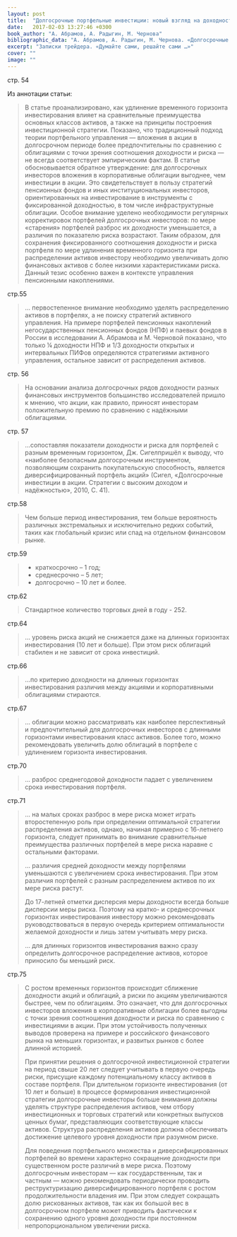 ```yaml
---
layout: post
title:  "Долгосрочные портфельные инвестиции: новый взгляд на доходность и риски"
date:   2017-02-03 13:27:46 +0300
book_author: "А. Абрамов, А. Радыгин, М. Чернова"
bibliographic_data: "А. Абрамов, А. Радыгин, М. Чернова. «Долгосрочные портфельные инвестиции: новый взгляд на доходность и риски». Ж. «Вопросы экономики», №10, 2015 г., стр.54-77"
excerpt: "Записки трейдера. «Думайте сами, решайте сами …»"
cover: ""
image: ""
---
```


стр. 54

Из аннотации статьи:

> В статье проанализировано, как удлинение временного горизонта инвестирования влияет на сравнительные преимущества основных классов активов, а также на принципы построения инвестиционной стратегии. Показано, что традиционный подход теории портфельного управления — вложения в акции в долгосрочном периоде более предпочтительны по сравнению с облигациями с точки зрения соотношения доходности и риска — не всегда соответствует эмпирическим фактам. В статье обосновывается обратное утверждение: для долгосрочных инвесторов вложения в корпоративные облигации выгоднее, чем инвестиции в акции. Это свидетельствует в пользу стратегий пенсионных фондов и иных институциональных инвесторов, ориентированных на инвестирование в инструменты с фиксированной доходностью, в том числе инфраструктурные облигации. Особое внимание уделено необходимости регулярных корректировок портфелей долгосрочных инвесторов: по мере «старения» портфелей разброс их доходности уменьшается, а различия по показателю риска возрастают. Таким образом, для сохранения фиксированного соотношения доходности и риска портфеля по мере удлинения временного горизонта при распределении активов инвестору необходимо увеличивать долю финансовых активов с более низкими характеристиками риска. Данный тезис особенно важен в контексте управления пенсионными накоплениями.

стр.55

> … первостепенное внимание необходимо уделять распределению активов в портфелях, а не поиску стратегий активного управления. На примере портфелей пенсионных накоплений негосударственных пенсионных фондов (НПФ) и паевых фондов в России в исследовании А. Абрамова и М. Черновой показано, что только ¼ доходности НПФ и 1/3 доходности открытых и интервальных ПИФов определяются стратегиями активного управления, остальное зависит от распределения активов.

стр. 56

> На основании анализа долгосрочных рядов доходности разных финансовых инструментов большинство исследователей пришло к мнению, что акции, как правило, приносят инвесторам положительную премию по сравнению с надёжными облигациями.

стр. 57

> …сопоставляя показатели доходности и риска для портфелей с разным временным горизонтом, Дж. Сигелпришёл к выводу, что «наиболее безопасным долгосрочным инструментом, позволяющим сохранить покупательскую способность, является диверсифицированный портфель акций» (Сигел, «Долгосрочные инвестиции в акции. Стратегии с высоким доходом и надёжностью», 2010, С. 41).

стр.58

> Чем больше период инвестирования, тем больше вероятность различных экстремальных и исключительно редких событий, таких как глобальный кризис или спад на отдельном финансовом рынке.

стр.59

> - краткосрочно – 1 год;
> - среднесрочно – 5 лет;
> - долгосрочно – 10 лет и более.

стр.62

> Стандартное количество торговых дней в году - 252.

стр.64

> … уровень риска акций не снижается даже на длинных горизонтах инвестирования (10 лет и больше). При этом риск облигаций стабилен и не зависит от срока инвестиций.

стр.66

> …по критерию доходности на длинных горизонтах инвестирования различия между акциями и корпоративными облигациями стираются.

стр.67

> … облигации можно рассматривать как наиболее перспективный и предпочтительный для долгосрочных инвесторов с длинными горизонтами инвестирования класс активов. Более того, можно рекомендовать увеличить долю облигаций в портфеле с удлинением горизонта инвестирования.

стр.70

> … разброс среднегодовой доходности падает с увеличением срока инвестирования портфеля.

стр.71

> … на малых сроках разброс в мере риска может играть второстепенную роль при определении оптимальной стратегии распределения активов, однако, начиная примерно с 16-летнего горизонта, следует принимать во внимание сравнительные преимущества различных портфелей в мере риска наравне с остальными факторами.
>
> … различия средней доходности между портфелями уменьшаются с увеличением срока инвестирования. При этом различия портфелей с разным распределением активов по их мере риска растут.
>
> До 17-летней отметки дисперсия меры доходности всегда больше дисперсии меры риска. Поэтому на кратко- и среднесрочных горизонтах инвестирования инвестору можно рекомендовать руководствоваться в первую очередь критерием оптимальности желаемой доходности и лишь затем учитывать меру риска.
>
> … для длинных горизонтов инвестирования важно сразу определить долгосрочное распределение активов, которое приносило бы меньший риск.

стр.75

> С ростом временных горизонтов происходит сближение доходности акций и облигаций, а риски по акциям увеличиваются быстрее, чем по облигациям. Это означает, что для долгосрочных инвесторов вложения в корпоративные облигации более выгодны с точки зрения соотношения доходности и риска по сравнению с инвестициями в акции. При этом устойчивость полученных выводов проверена на примере и российского финансового рынка на меньших горизонтах, и развитых рынков с более длинной историей.
>
> При принятии решения о долгосрочной инвестиционной стратегии на период свыше 20 лет следует учитывать в первую очередь риски, присущие каждому потенциальному классу активов в составе портфеля. При длительном горизонте инвестирования (от 10 лет и больше) в процессе формирования инвестиционной стратегии долгосрочные инвесторы больше внимания должны уделять структуре распределения активов, чем отбору инвестиционных и торговых стратегий или конкретных выпусков ценных бумаг, представляющих соответствующие классы активов. Структура распределения активов должна обеспечивать достижение целевого уровня доходности при разумном риске.
>
> Для поведения портфельного множества и диверсифицированных портфелей во времени характерно сокращение доходности при существенном росте различий в мере риска. Поэтому долгосрочным инвесторам — как государственным, так и частным — можно рекомендовать периодически проводить реструктуризацию диверсифицированного портфеля с ростом продолжительности владения им. При этом следует сокращать долю рискованных активов, так как их большой вес в долгосрочном портфеле может приводить фактически к сохранению одного уровня доходности при постоянном непропорциональном увеличении риска.
